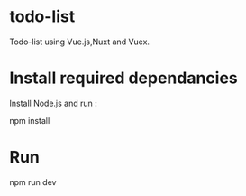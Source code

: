 # todo-list
Todo-list using Vue.js,Nuxt and Vuex.

# Install required dependancies
Install Node.js and run :

  npm install

# Run
  npm run dev
  
